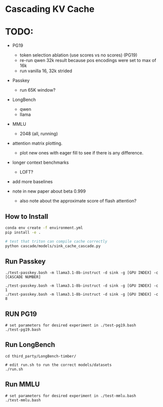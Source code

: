 # Cascading KV Cache

# TODO:

- PG19
  - token selection ablation (use scores vs no scores) (PG19)
  - re-run qwen 32k result because pos encodings were set to max of 16k
  - run vanilla 16, 32k strided

- Passkey
  - run 65K window?

- LongBench
    - qwen
    - llama

- MMLU
    - 2048 (all, running)

- attention matrix plotting.
  - plot new ones with eager fill to see if there is any difference.

- longer context benchmarks
  - LOFT?

- add more baselines
- note in new paper about beta 0.999
  - also note about the approximate score of flash attention?


## How to Install

```bash
conda env create -f environment.yml
pip install -e .

# test that triton can compile cache correctly
python cascade/models/sink_cache_cascade.py
```

## Run Passkey

```
./test-passkey.bash -m llama3.1-8b-instruct -d sink -g [GPU INDEX] -c [CASCADE NUMBER]

./test-passkey.bash -m llama3.1-8b-instruct -d sink -g [GPU INDEX] -c 1
./test-passkey.bash -m llama3.1-8b-instruct -d sink -g [GPU INDEX] -c 8
```

## RUN PG19

```
# set parameters for desired experiment in ./test-pg19.bash
./test-pg19.bash
```

## Run LongBench

```
cd third_party/LongBench-timber/

# edit run.sh to run the correct models/datasets
./run.sh
```

## Run MMLU

```
# set parameters for desired experiment in ./test-mmlu.bash
./test-mmlu.bash
```
